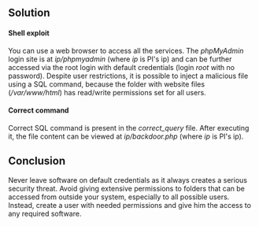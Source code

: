 ## Solution

#### Shell exploit

You can use a web browser to access all the services. The *phpMyAdmin* login site is at *ip/phpmyadmin* (where *ip* is PI's ip) and can be further accessed via the root login with default credentials (login *root* with no password). Despite user restrictions, it is possible to inject a malicious file using a SQL command, because the folder with website files (*/var/www/html*) has read/write permissions set for all users.

#### Correct command

Correct SQL command is present in the *correct_query* file. After executing it, the file content can be viewed at *ip/backdoor.php* (where *ip* is PI's ip).

## Conclusion

Never leave software on default credentials as it always creates a serious security threat. Avoid giving extensive permissions to folders that can be accessed from outside your system, especially to all possible users. Instead, create a user with needed permissions and give him the access to any required software.
